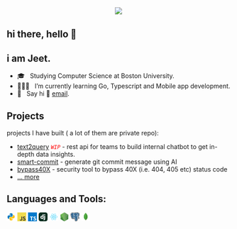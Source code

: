 <div id="header" align="center">
  <img src="https://media.giphy.com/media/hRRM9D2wGVuxOz1RmZ/giphy.gif" width="200"/>
</div>

## hi there, hello 👋

## i am Jeet.

- 🎓 &nbsp; Studying Computer Science at Boston University.
- 👨🏽‍💻 &nbsp; I’m currently learning Go, Typescript and Mobile app development.
- 💬 &nbsp; Say hi 👋 [email](mailto:iamsubhajit.d@gmail.com). 

## Projects
projects I have built ( a lot of them are private repo):


- [text2query](https://github.com/0verread/text2query) <code style="color : red">*WIP*</code> - rest api for teams to build internal chatbot to get in-depth data insights. 
- [smart-commit](https://github.com/0verread/smart-commit) - generate git commit message using AI
- [bypass40X](https://github.com/0verread/bypass40X) - security tool to bypass 40X (i.e. 404, 405 etc) status code
- [... more]() 



## Languages and Tools:
<code><img height="20" src="https://raw.githubusercontent.com/0verread/0verread/main/assets/python.svg"></code>
<code><img height="20" src="https://raw.githubusercontent.com/github/explore/master/topics/javascript/javascript.png"/></code>
<code><img height="20" src="https://raw.githubusercontent.com/github/explore/master/topics/typescript/typescript.png"/></code>
<code><img height="20" src="https://raw.githubusercontent.com/0verread/0verread/main/assets/Django.svg"></code>
<code><img height="20" src="https://raw.githubusercontent.com/github/explore/master/topics/react/react.png"/></code>
<code><img height="20" src="https://raw.githubusercontent.com/github/explore/master/topics/nodejs/nodejs.png"/></code>
<code><img height="20" src="https://raw.githubusercontent.com/github/explore/master/topics/postgresql/postgresql.png"></code>
<code><img height="20" src="https://raw.githubusercontent.com/0verread/0verread/main/assets/mongodb.svg"></code>
